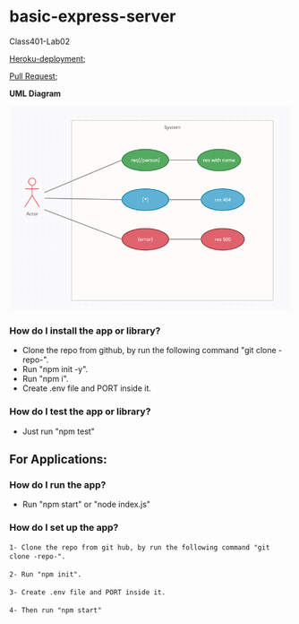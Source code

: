 # basic-express-server

Class401-Lab02

[Heroku-deployment]();

[Pull Request]();

**UML Diagram**

![Heroku](/UML.png)


### How do I install the app or library?

  * Clone the repo from github, by run the following command "git clone -repo-".
  * Run "npm init -y".
  * Run "npm i".
  * Create .env file and PORT inside it.

### How do I test the app or library?

  - Just run "npm test"


## For Applications:

  ### How do I run the app?

  * Run "npm start" or "node index.js"

  ### How do I set up the app?

    1- Clone the repo from git hub, by run the following command "git clone -repo-".

    2- Run "npm init".

    3- Create .env file and PORT inside it.

    4- Then run "npm start"